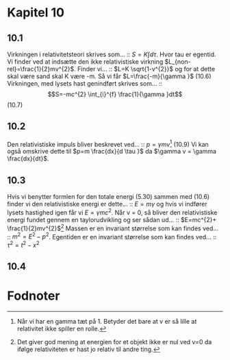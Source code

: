 # Kapitel 10
## 10.1
Virkningen i relativitetsteori skrives som... :: $S=K \int_{}^{}d \tau$. Hvor tau er egentid.
Vi finder ved at indsætte den ikke relativistiske virkning $L_{non-rel}=\frac{1}{2}mv^{2}$. Finder vi... :: $L=K \sqrt{1-v^{2}}$ og for at dette skal være sand skal K være -m. Så vi får $L=\frac{-m}{\gamma }$ (10.6)
Virkningen, med lysets hast genindført skrives som... :: $$S=-mc^{2} \int_{i}^{f} \frac{1}{\gamma }dt$$ (10.7)

## 10.2
Den relativistiske impuls bliver beskrevet ved... :: $p= \gamma mv$[^1] (10.9) Vi kan også omskrive dette til $p=m \frac{dx}{d \tau }$ da $\gamma v = \gamma \frac{dx}{dt}$.

## 10.3
Hvis vi benytter formlen for den totale energi (5.30) sammen med (10.6) finder vi den relativistiske energi er dette... :: $E=m \gamma$ og hvis vi indfører lysets hastighed igen får vi $E=\gamma mc^{2}$.
Når v = 0, så bliver den relativistiske energi fundet gennem en taylorudvikling og ser sådan ud... :: $E=mc^{2}+ \frac{1}{2}mv^{2}$[^2]
Massen er en invariant størrelse som kan findes ved... :: $m^{2}=E^{2}-p^{2}$.
Egentiden er en invariant størrelse som kan findes ved... :: $\tau ^{2}=t^{2}-x^{2}$


## 10.4

# Fodnoter

[^1]: Når vi har en gamma tæt på 1. Betyder det bare at v er så lille at relativitet ikke spiller en rolle.
[^2]: Det giver god mening at energien for et objekt ikke er nul ved v=0 da ifølge relativiteten er hast jo relativ til andre ting. 